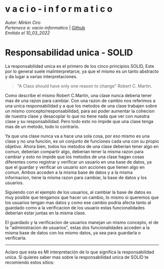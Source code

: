 v a c i o - i n f o r m a t i c o
====
*Autor: Mirkin Ciro* <br>
*Pertenece a: vacio-informatico* | [Github](https://github.com/vacio-informatico/)<br>
*Emitido el 10_03_2022*

# Responsabilidad unica - SOLID

La responsabilidad unica es el primero de los cinco principios SOLID, Este por lo general suele malinterpretarce, ya que el mismo es un tanto abstracto y da lugar a varias interpretaciones.

> "A Class should have only one reason to change" Robert C. Martin.

Como describe el mismo Robert C.Martin, una clase nunca deberia tener mas de una razon para cambiar. Con una razon de cambio nos referimos a una unica responsabilidad y a que los metodos de una clase trabajen sobre un mismo concepto/responsabilidad, para asi poder aumentar la cohecion de nuestra clase y desacoplar lo que no tiene nada que ver con nuestra clase y su responsabilidad. Pero todo esto no impide que una clase tenga mas de un metodo, todo lo contrario.

Ya que una clase nunca va a hace una sola cosa, por eso mismo es una clase y no una función, es un conjunto de funciones cada una con su propio objetivo. Ahora bien, todos los metodos de una clase deberian tener algo en comun, deberian compartir algo, deberian tener la misma razon para cambiar y esto no impide que los metodos de una clase hagan cosas diferentes como registrar y verificar un usuario en una base de datos, ya que el guardar y verificar un usuario son acciones que tienen algo en comun. Ambos acceden a la misma base de datos y a la misma informacion, tiene la misma razon para cambiar, la base de datos y los usuarios.

Siguiendo con el ejemplo de los usuarios, al cambiar la base de datos es muy posible que tengamos que hacer un cambio, lo mismo si queremos que los usuarios tengan mas datos y como ese cambio podria afecta tanto al guardado como a la verificacion de los usuario estas funcionalidades deberian estar juntas en la misma clase.

El guardado y la verificacion de usuarios manejan un mismo concepto, el de la "administracion de usuarios", estas dos funcionalidades acceden a la misma base de datos con los mismo datos, ya sea para guardarla o verificarla.
___
Aclaro que esta es MI interpretación de lo que significa la responsabilidad unica. Si quieres saber mas sobre la responsabilidad unica de SOLID te recomiendo estos sitios: 
